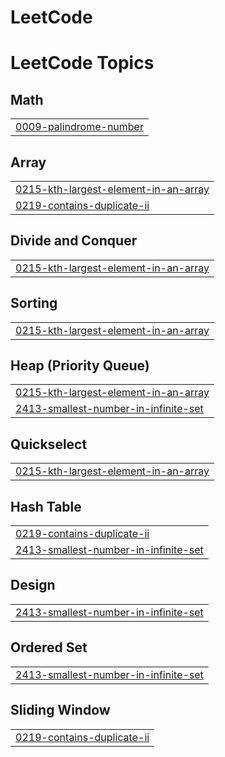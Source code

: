 # LeetCode
<!---LeetCode Topics Start-->
# LeetCode Topics
## Math
|  |
| ------- |
| [0009-palindrome-number](https://github.com/AryanShriva/LeetCode/tree/master/0009-palindrome-number) |
## Array
|  |
| ------- |
| [0215-kth-largest-element-in-an-array](https://github.com/AryanShriva/LeetCode/tree/master/0215-kth-largest-element-in-an-array) |
| [0219-contains-duplicate-ii](https://github.com/AryanShriva/LeetCode/tree/master/0219-contains-duplicate-ii) |
## Divide and Conquer
|  |
| ------- |
| [0215-kth-largest-element-in-an-array](https://github.com/AryanShriva/LeetCode/tree/master/0215-kth-largest-element-in-an-array) |
## Sorting
|  |
| ------- |
| [0215-kth-largest-element-in-an-array](https://github.com/AryanShriva/LeetCode/tree/master/0215-kth-largest-element-in-an-array) |
## Heap (Priority Queue)
|  |
| ------- |
| [0215-kth-largest-element-in-an-array](https://github.com/AryanShriva/LeetCode/tree/master/0215-kth-largest-element-in-an-array) |
| [2413-smallest-number-in-infinite-set](https://github.com/AryanShriva/LeetCode/tree/master/2413-smallest-number-in-infinite-set) |
## Quickselect
|  |
| ------- |
| [0215-kth-largest-element-in-an-array](https://github.com/AryanShriva/LeetCode/tree/master/0215-kth-largest-element-in-an-array) |
## Hash Table
|  |
| ------- |
| [0219-contains-duplicate-ii](https://github.com/AryanShriva/LeetCode/tree/master/0219-contains-duplicate-ii) |
| [2413-smallest-number-in-infinite-set](https://github.com/AryanShriva/LeetCode/tree/master/2413-smallest-number-in-infinite-set) |
## Design
|  |
| ------- |
| [2413-smallest-number-in-infinite-set](https://github.com/AryanShriva/LeetCode/tree/master/2413-smallest-number-in-infinite-set) |
## Ordered Set
|  |
| ------- |
| [2413-smallest-number-in-infinite-set](https://github.com/AryanShriva/LeetCode/tree/master/2413-smallest-number-in-infinite-set) |
## Sliding Window
|  |
| ------- |
| [0219-contains-duplicate-ii](https://github.com/AryanShriva/LeetCode/tree/master/0219-contains-duplicate-ii) |
<!---LeetCode Topics End-->
